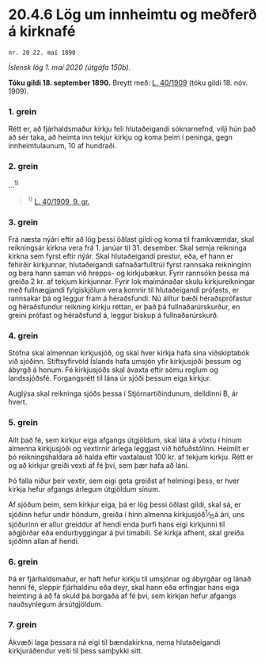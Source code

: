 # 20.4.6 Lög um innheimtu og meðferð á kirknafé

`nr. 20 22. maí 1890`

_Íslensk lög 1. maí 2020 (útgáfa 150b)._

**Tóku gildi 18. september 1890.**
Breytt með:
[L. 40/1909](https://althingi.is/altext/stjtnr.html#1909040) (tóku gildi 18. nóv. 1909).

### 1. grein

Rétt er, að fjárhaldsmaður kirkju feli hlutaðeigandi sóknarnefnd, vilji hún það að sér taka, að heimta inn tekjur kirkju og koma þeim í peninga, gegn innheimtulaunum, 10 af hundraði.

### 2. grein

…<sup>1)</sup> 

> <sup>1)</sup> [L. 40/1909, 9. gr.](https://althingi.is/altext/stjtnr.html#1909040?g9)

### 3. grein

Frá næsta nýári eftir að lög þessi öðlast gildi og koma til framkvæmdar, skal reikningsár kirkna vera frá 1. janúar til 31. desember. Skal semja reikninga kirkna sem fyrst eftir nýár. Skal hlutaðeigandi prestur, eða, ef hann er féhirðir kirkjunnar, hlutaðeigandi safnaðarfulltrúi fyrst rannsaka reikninginn og bera hann saman við hrepps- og kirkjubækur. Fyrir rannsókn þessa má greiða 2 kr. af tekjum kirkjunnar. Fyrir lok maímánaðar skulu kirkjureikningar með fullnægjandi fylgiskjölum vera komnir til hlutaðeigandi prófasts, er rannsakar þá og leggur fram á héraðsfundi. Nú álítur bæði héraðsprófastur og héraðsfundur reikning kirkju réttan, er það þá fullnaðarúrskurður, en greini prófast og héraðsfund á, leggur biskup á fullnaðarúrskurð.

### 4. grein

Stofna skal almennan kirkjusjóð, og skal hver kirkja hafa sína viðskiptabók við sjóðinn. Stiftsyfirvöld Íslands hafa umsjón yfir kirkjusjóði þessum og ábyrgð á honum. Fé kirkjusjóðs skal ávaxta eftir sömu reglum og landssjóðsfé. Forgangsrétt til lána úr sjóði þessum eiga kirkjur.

Auglýsa skal reikninga sjóðs þessa í Stjórnartíðindunum, deildinni B, ár hvert.

### 5. grein

Allt það fé, sem kirkjur eiga afgangs útgjöldum, skal láta á vöxtu í hinum almenna kirkjusjóði og vextirnir árlega leggjast við höfuðstólinn. Heimilt er þó reikningshaldara að halda eftir vaxtalaust 100 kr. af tekjum kirkju. Rétt er og að kirkjur greiði vexti af fé því, sem þær hafa að láni.

Þó falla niður þeir vextir, sem eigi geta greiðst af helmingi þess, er hver kirkja hefur afgangs árlegum útgjöldum sínum.

Af sjóðum þeim, sem kirkjur eiga, þá er lög þessi öðlast gildi, skal sá, er sjóðinn hefur undir höndum, greiða í hinn almenna kirkjusjóð<sup>1</sup>&frasl;<sub>15</sub>á ári, uns sjóðurinn er allur greiddur af hendi enda þurfi hans eigi kirkjunni til aðgjörðar eða endurbyggingar á því tímabili. Sé kirkja afhent, skal greiða sjóðinn allan af hendi.

### 6. grein

Þá er fjárhaldsmaður, er haft hefur kirkju til umsjónar og ábyrgðar og lánað henni fé, sleppir fjárhaldinu eða deyr, skal hann eða erfingjar hans eiga heimting á að fá skuld þá borgaða af fé því, sem kirkjan hefur afgangs nauðsynlegum ársútgjöldum.

### 7. grein

Ákvæði laga þessara ná eigi til bændakirkna, nema hlutaðeigandi kirkjuráðendur veiti til þess samþykki sitt.
